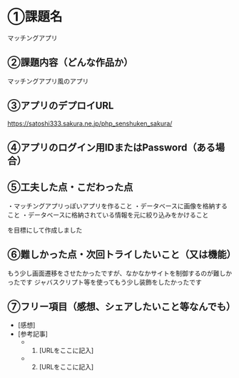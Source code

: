 # ①課題名
マッチングアプリ

## ②課題内容（どんな作品か）
マッチングアプリ風のアプリ

## ③アプリのデプロイURL
https://satoshi333.sakura.ne.jp/php_senshuken_sakura/

## ④アプリのログイン用IDまたはPassword（ある場合）


## ⑤工夫した点・こだわった点
・マッチングアプリっぽいアプリを作ること
・データベースに画像を格納すること
・データベースに格納されている情報を元に絞り込みをかけること

を目標にして作成しました

## ⑥難しかった点・次回トライしたいこと（又は機能）
もう少し画面遷移をさせたかったですが、なかなかサイトを制御するのが難しかったです
ジャバスクリプト等を使ってもう少し装飾をしたかったです

## ⑦フリー項目（感想、シェアしたいこと等なんでも）
- [感想]
- [参考記事]
  - 1. [URLをここに記入]
  - 2. [URLをここに記入]
